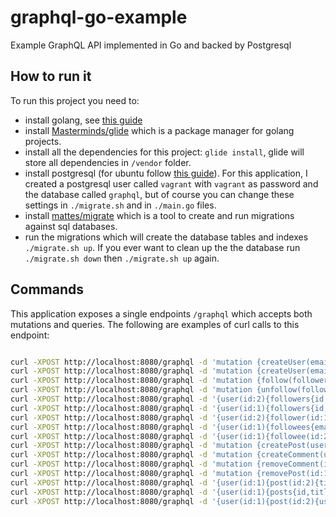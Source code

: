 # graphql-go-example

Example GraphQL API implemented in Go and backed by Postgresql

## How to run it

To run this project you need to:
- install golang, see [this guide](https://golang.org/doc/install)
- install [Masterminds/glide](https://github.com/Masterminds/glide) which is a package manager for golang projects.
- install all the dependencies for this project: `glide install`, glide will store all dependencies in `/vendor` folder.
- install postgresql (for ubuntu follow [this guide](https://help.ubuntu.com/community/PostgreSQL)). For this application, I created a postgresql user called `vagrant` with `vagrant` as password and the database called `graphql`, but of course you can change these settings in `./migrate.sh` and in `./main.go` files.
- install [mattes/migrate](https://github.com/mattes/migrate) which is a tool to create and run migrations against sql databases.
- run the migrations which will create the database tables and indexes `./migrate.sh up`. If you ever want to clean up the the database run `./migrate.sh down` then `./migrate.sh up` again.

## Commands

This application exposes a single endpoints `/graphql` which accepts both mutations and queries.
The following are examples of curl calls to this endpoint:

```bash

curl -XPOST http://localhost:8080/graphql -d 'mutation {createUser(email:"1@x.co"){id, email}}'
curl -XPOST http://localhost:8080/graphql -d 'mutation {createUser(email:"2@y.co"){id, email}}'
curl -XPOST http://localhost:8080/graphql -d 'mutation {follow(follower:1, followee:2)}'
curl -XPOST http://localhost:8080/graphql -d 'mutation {unfollow(follower:1, followee:2)}'
curl -XPOST http://localhost:8080/graphql -d '{user(id:2){followers{id, email}}}'
curl -XPOST http://localhost:8080/graphql -d '{user(id:1){followers{id, email}}}'
curl -XPOST http://localhost:8080/graphql -d '{user(id:2){follower(id:1){ email}}}'
curl -XPOST http://localhost:8080/graphql -d '{user(id:1){followees{email}}}'
curl -XPOST http://localhost:8080/graphql -d '{user(id:1){followee(id:2){email}}}'
curl -XPOST http://localhost:8080/graphql -d 'mutation {createPost(user:1,title:"p1",body:"b1"){id}}'
curl -XPOST http://localhost:8080/graphql -d 'mutation {createComment(user:1,post:1,title:"t1",body:"b1"){id}}'
curl -XPOST http://localhost:8080/graphql -d 'mutation {removeComment(id:1)}'
curl -XPOST http://localhost:8080/graphql -d 'mutation {removePost(id:1)}'
curl -XPOST http://localhost:8080/graphql -d '{user(id:1){post(id:2){title,body}}}'
curl -XPOST http://localhost:8080/graphql -d '{user(id:1){posts{id,title,body}}}'
curl -XPOST http://localhost:8080/graphql -d '{user(id:1){post(id:2){user{id,email}}}}'

```
